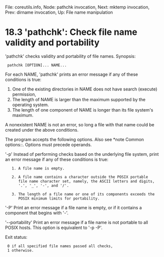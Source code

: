 File: coreutils.info,  Node: pathchk invocation,  Next: mktemp invocation,  Prev: dirname invocation,  Up: File name manipulation

18.3 'pathchk': Check file name validity and portability
========================================================

'pathchk' checks validity and portability of file names.  Synopsis:

     pathchk [OPTION]... NAME...

   For each NAME, 'pathchk' prints an error message if any of these
conditions is true:

  1. One of the existing directories in NAME does not have search
     (execute) permission,
  2. The length of NAME is larger than the maximum supported by the
     operating system.
  3. The length of one component of NAME is longer than its file
     system's maximum.

   A nonexistent NAME is not an error, so long a file with that name
could be created under the above conditions.

   The program accepts the following options.  Also see *note Common
options::.  Options must precede operands.

'-p'
     Instead of performing checks based on the underlying file system,
     print an error message if any of these conditions is true:

       1. A file name is empty.

       2. A file name contains a character outside the POSIX portable
          file name character set, namely, the ASCII letters and digits,
          '.', '_', '-', and '/'.

       3. The length of a file name or one of its components exceeds the
          POSIX minimum limits for portability.

'-P'
     Print an error message if a file name is empty, or if it contains a
     component that begins with '-'.

'--portability'
     Print an error message if a file name is not portable to all POSIX
     hosts.  This option is equivalent to '-p -P'.

   Exit status:

     0 if all specified file names passed all checks,
     1 otherwise.

